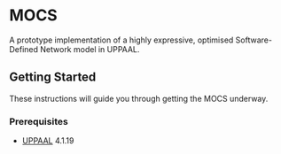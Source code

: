 # MOCS

A prototype implementation of a highly expressive, optimised Software-Defined Network model in UPPAAL.

## Getting Started

These instructions will guide you through getting the MOCS underway.

### Prerequisites

* [UPPAAL](http://www.uppaal.org/) 4.1.19
